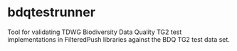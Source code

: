 # bdqtestrunner
Tool for validating TDWG Biodiversity Data Quality TG2 test implementations in FilteredPush libraries against the BDQ TG2 test data set.
